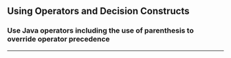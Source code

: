 ## Using Operators and Decision Constructs
### Use Java operators including the use of parenthesis to override operator precedence
-----

